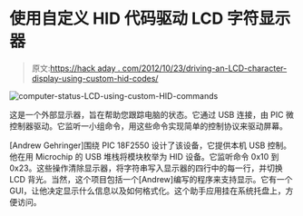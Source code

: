 # 使用自定义 HID 代码驱动 LCD 字符显示器

> 原文:[https://hack aday . com/2012/10/23/driving-an-LCD-character-display-using-custom-hid-codes/](https://hackaday.com/2012/10/23/driving-an-lcd-character-display-using-custom-hid-codes/)

![](../Images/1d4136e5605725c87ac152219f74c7b8.png "computer-status-LCD-using-custom-HID-commands")

这是一个外部显示器，旨在帮助您跟踪电脑的状态。它通过 USB 连接，由 PIC 微控制器驱动。它监听一小组命令，用这些命令实现简单的控制协议来驱动屏幕。

[Andrew Gehringer]围绕 PIC 18F2550 设计了该设备，它提供本机 USB 控制。他在用 Microchip 的 USB 堆栈将模块枚举为 HID 设备。它监听命令 0x10 到 0x23。这些操作清除显示器，将字符串写入显示器的四行中的每一行，并切换 LCD 背光。当然，这个项目包括一个[Andrew]编写的程序来支持显示。它有一个 GUI，让他决定显示什么信息以及如何格式化。这个助手应用挂在系统托盘上，方便访问。